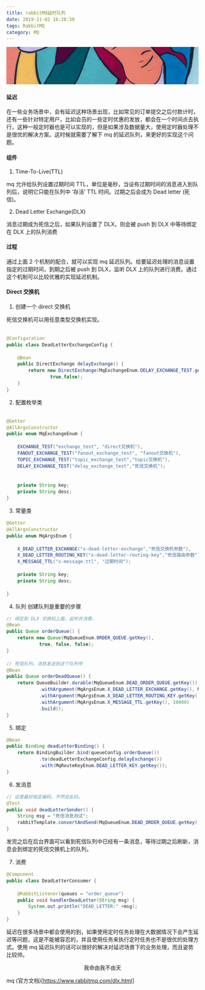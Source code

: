 ```yaml
---
title: rabbitMQ延时队列
date: 2019-11-02 16:28:50
tags: RabbitMQ
category: MQ
---
```


![Photo by on Unsplash](rabbitMQ延时队列/rabbitMqDelayQueue.png)

#### 延迟

在一些业务场景中，会有延迟这种场景出现，比如常见的订单提交之后付款计时，还有一些针对特定用户，比如会员的一些定时优惠的发放，都会在一个时间点去执行，这种一般定时器也是可以实现的，但是如果涉及数据量大，使用定时器处理不是很优的解决方案。这时候就需要了解下 mq 的延迟队列，来更好的实现这个问题。


#### 组件

1. Time-To-Live(TTL)

mq 允许给队列设置过期时间 TTL，单位是毫秒，当设有过期时间的消息进入到队列后，说明它只能在队列中 ‘存活’ TTL 时间。过期之后会成为 Dead letter (死信)。

2. Dead Letter Exchange(DLX)

消息过期成为死信之后，如果队列设置了 DLX，则会被 push 到 DLX 中等待绑定在 DLX 上的队列消费

#### 过程

通过上面 2 个机制的配合，就可以实现 mq 延迟队列。给要延迟处理的消息设置指定的过期时间，到期之后被 push 到 DLX，监听 DLX 上的队列进行消费。通过这个机制可以比较优雅的实现延迟机制。


#### Direct 交换机

1. 创建一个 direct 交换机

死信交换机可以用任意类型交换机实现。
```java

@Configuration
public class DeadLetterExchangeConfig {

    @Bean
    public DirectExchange delayExchange() {
        return new DirectExchange(MqExchangeEnum.DELAY_EXCHANGE_TEST.getKey(),
                true,false);
    }
}
```

2. 配置枚举类
``` java

@Getter
@AllArgsConstructor
public enum MqExchangeEnum {

    EXCHANGE_TEST("exchange_test", "direct交换机"),
    FANOUT_EXCHANGE_TEST("fanout_exchange_test", "fanout交换机"),
    TOPIC_EXCHANGE_TEST("topic_exchange_test","topic交换机"),
    DELAY_EXCHANGE_TEST("delay_exchange_test","死信交换机");


    private String key;
    private String desc;
}
```

3. 常量类
```java
@Getter
@AllArgsConstructor
public enum MqArgsEnum {

    X_DEAD_LETTER_EXCHANGE("x-dead-letter-exchange","死信交换机参数"),
    X_DEAD_LETTER_ROUTING_KEY("x-dead-letter-routing-key","死信路由参数"),
    X_MESSAGE_TTL("x-message-ttl", "过期时间");

    private String key;
    private String desc;

}
```
4. 队列
创建队列是重要的步骤
```java
// 绑定到 DLX 交换机上面，监听并消费。
@Bean
public Queue orderQueue() {
    return new Queue(MqQueueEnum.ORDER_QUEUE.getKey(),
            true, false, false);
}

// 死信队列，消息发送到这个队列中
@Bean
public Queue orderDeadQueue() {
    return QueueBuilder.durable(MqQueueEnum.DEAD_ORDER_QUEUE.getKey())
            .withArgument(MqArgsEnum.X_DEAD_LETTER_EXCHANGE.getKey(), MqExchangeEnum.DELAY_EXCHANGE_TEST.getKey())
            .withArgument(MqArgsEnum.X_DEAD_LETTER_ROUTING_KEY.getKey(), MqRouteKeyEnum.DEAD_LETTER_KEY.getKey())
            .withArgument(MqArgsEnum.X_MESSAGE_TTL.getKey(), 10000)
            .build();
}
```

5. 绑定
```java
@Bean
public Binding deadLetterBinding() {
    return BindingBuilder.bind(queueConfig.orderQueue())
            .to(deadLetterExchangeConfig.delayExchange())
            .with(MqRouteKeyEnum.DEAD_LETTER_KEY.getKey());
}
```

6. 发消息
```java
// 这里最好指定编码，不然会乱码。
@Test
public void deadLetterSender() {
    String msg = "死信消息测试";
    rabbitTemplate.convertAndSend(MqQueueEnum.DEAD_ORDER_QUEUE.getKey(),msg);
}
```
发完之后在后台界面可以看到死信队列中已经有一条消息，等待过期之后刷新，消息会到绑定的死信交换机上的队列。

7. 消费
```java
@Component
public class DeadLetterConsumer {

    @RabbitListener(queues = "order_queue")
    public void handlerDeadLetter(String msg) {
        System.out.println("DEAD_LETTER:" +msg);
    }
}
```

延迟在很多场景中都会使用的到，如果使用定时任务处理在大数据情况下会产生延迟等问题，这是不能被容忍的，并且使用任务来执行定时任务也不是很优的处理方式。使用 mq 延迟队列的话可以很好的解决对延迟场景下的业务处理，而且姿势比较帅。



<center>我命由我不由天</center>


mq (官方文档)[https://www.rabbitmq.com/dlx.html]